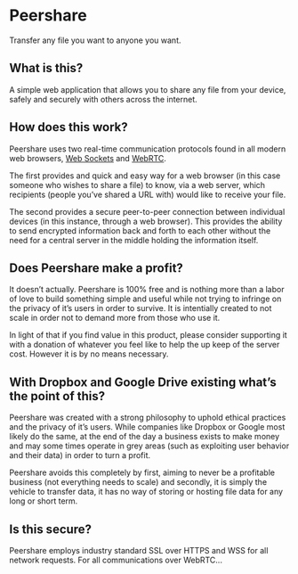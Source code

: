 # Peershare
Transfer any file you want to anyone you want.

## What is this?
A simple web application that allows you to share any file from your device, safely and securely with others across the internet. 

## How does this work?
Peershare uses two real-time communication protocols found in all modern web browsers, [Web Sockets](https://en.wikipedia.org/wiki/WebSocket) and [WebRTC](https://en.wikipedia.org/wiki/WebRTC).

The first provides and quick and easy way for a web browser (in this case someone who wishes to share a file) to know, via a web server, which recipients (people you’ve shared a URL with) would like to receive your file.

The second provides a secure peer-to-peer connection between individual devices (in this instance, through a web browser). This provides the ability to send encrypted information back and forth to each other without the need for a central server in the middle holding the information itself. 

## Does Peershare make a profit?
It doesn’t actually. Peershare is 100% free and is nothing more than a labor of love to build something simple and useful while not trying to infringe on the privacy of it’s users in order to survive. It is intentially created to not scale in order not to demand more from those who use it. 

In light of that if you find value in this product, please consider supporting it with a donation of whatever you feel like to help the up keep of the server cost. However it is by no means necessary.


## With Dropbox and Google Drive existing what’s the point of this?
Peershare was created with a strong philosophy to uphold ethical practices and the privacy of it’s users. While companies like Dropbox or Google most likely do the same, at the end of the day a business exists to make money and may some times operate in grey areas (such as exploiting user behavior and their data) in order to turn a profit.

Peershare avoids this completely by first, aiming to never be a profitable business (not everything needs to scale) and secondly, it is simply the vehicle to transfer data, it has no way of storing or hosting file data for any long or short term.

## Is this secure?
Peershare employs industry standard SSL over HTTPS and WSS for all network requests. For all communications over WebRTC...
